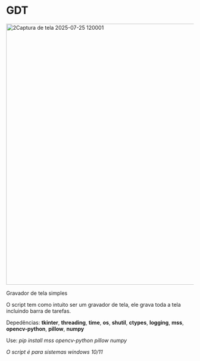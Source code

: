 # GDT
<img width="1537" height="701" alt="2Captura de tela 2025-07-25 120001" src="https://github.com/user-attachments/assets/796be81a-7cc3-4707-9cda-235b8bcc2df4" />

Gravador de tela simples

O script tem como intuito ser um gravador de tela, ele grava toda a tela incluindo barra de tarefas.

Depedências: **tkinter**, **threading**, **time**, **os**, **shutil**, **ctypes**, **logging**, **mss**, **opencv-python**, **pillow**, **numpy**

Use: *pip install mss opencv-python pillow numpy*

*O script é para sistemas windows 10/11*
